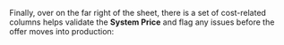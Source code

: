 Finally, over on the far right of the sheet, there is a set of cost-related columns helps validate the **System Price** and flag any issues before the offer moves into production:
